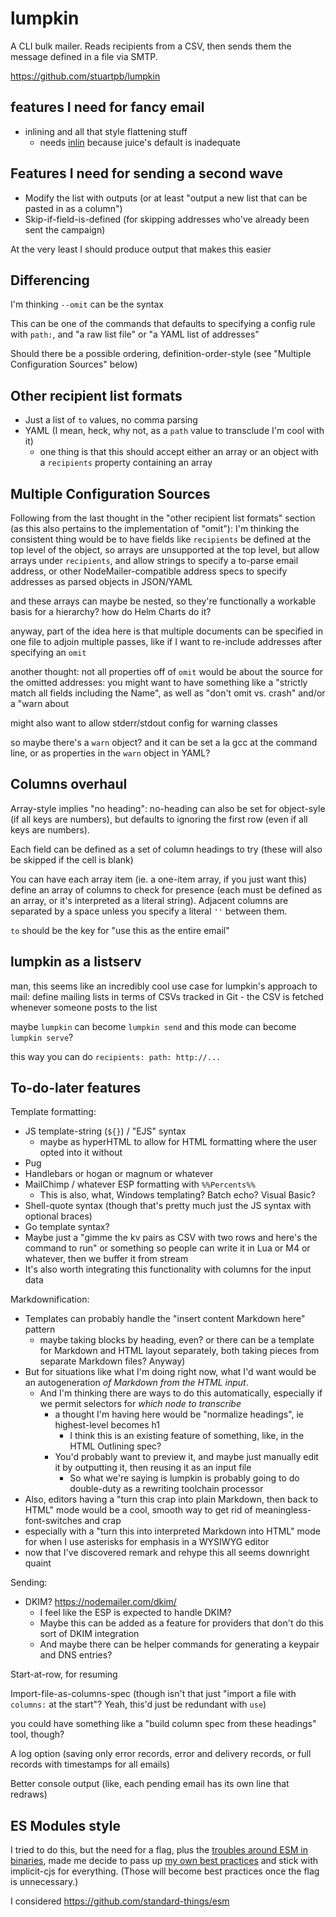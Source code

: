 # lumpkin

A CLI bulk mailer. Reads recipients from a CSV, then sends them the message defined in a file via SMTP.

https://github.com/stuartpb/lumpkin

## features I need for fancy email

- inlining and all that style flattening stuff
  - needs [inlin](xwzm2-rt7gf-0t986-pxgpx-n1nyq) because juice's default is inadequate

## Features I need for sending a second wave

- Modify the list with outputs (or at least "output a new list that can be pasted in as a column")
- Skip-if-field-is-defined (for skipping addresses who've already been sent the campaign)

At the very least I should produce output that makes this easier

## Differencing

I'm thinking `--omit` can be the syntax

This can be one of the commands that defaults to specifying a config rule with `path:`, and "a raw list file" or "a YAML list of addresses"

Should there be a possible ordering, definition-order-style (see "Multiple Configuration Sources" below)

## Other recipient list formats

- Just a list of `to` values, no comma parsing
- YAML (I mean, heck, why not, as a `path` value to transclude I'm cool with it)
  - one thing is that this should accept either an array or an object with a `recipients` property containing an array

## Multiple Configuration Sources

Following from the last thought in the "other recipient list formats" section (as this also pertains to the implementation of "omit"): I'm thinking the consistent thing would be to have fields like `recipients` be defined at the top level of the object, so arrays are unsupported at the top level, but allow arrays under `recipients`, and allow strings to specify a to-parse email address, or other NodeMailer-compatible address specs to specify addresses as parsed objects in JSON/YAML

and these arrays can maybe be nested, so they're functionally a workable basis for a hierarchy? how do Helm Charts do it?

anyway, part of the idea here is that multiple documents can be specified in one file to adjoin multiple passes, like if I want to re-include addresses after specifying an `omit`

another thought: not all properties off of `omit` would be about the source for the omitted addresses: you might want to have something like a "strictly match all fields including the Name", as well as "don't omit vs. crash" and/or a "warn about

might also want to allow stderr/stdout config for warning classes

so maybe there's a `warn` object? and it can be set a la gcc at the command line, or as properties in the `warn` object in YAML?

## Columns overhaul

Array-style implies "no heading": no-heading can also be set for object-syle (if all keys are numbers), but defaults to ignoring the first row (even if all keys are numbers).

Each field can be defined as a set of column headings to try (these will also be skipped if the cell is blank)

You can have each array item (ie. a one-item array, if you just want this) define an array of columns to check for presence (each must be defined as an array, or it's interpreted as a literal string). Adjacent columns are separated by a space unless you specify a literal `''` between them.

`to` should be the key for "use this as the entire email"

## lumpkin as a listserv

man, this seems like an incredibly cool use case for lumpkin's approach to mail: define mailing lists in terms of CSVs tracked in Git - the CSV is fetched whenever someone posts to the list

maybe `lumpkin` can become `lumpkin send` and this mode can become `lumpkin serve`?

this way you can do `recipients: path: http://...`

## To-do-later features

Template formatting:

- JS template-string (`${}`) / "EJS" syntax
  - maybe as hyperHTML to allow for HTML formatting where the user opted into it without
- Pug
- Handlebars or hogan or magnum or whatever
- MailChimp / whatever ESP formatting with `%%Percents%%`
  - This is also, what, Windows templating? Batch echo? Visual Basic?
- Shell-quote syntax (though that's pretty much just the JS syntax with optional braces)
- Go template syntax?
- Maybe just a "gimme the kv pairs as CSV with two rows and here's the command to run" or something so people can write it in Lua or M4 or whatever, then we buffer it from stream
- It's also worth integrating this functionality with columns for the input data

Markdownification:

- Templates can probably handle the "insert content Markdown here" pattern
  - maybe taking blocks by heading, even? or there can be a template for Markdown and HTML layout separately, both taking pieces from separate Markdown files? Anyway)
- But for situations like what I'm doing right now, what I'd want would be an autogeneration *of Markdown from the HTML input*.
  - And I'm thinking there are ways to do this automatically, especially if we permit selectors for *which node to transcribe*
    - a thought I'm having here would be "normalize headings", ie highest-level becomes h1
      - I think this is an existing feature of something, like, in the HTML Outlining spec?
    - You'd probably want to preview it, and maybe just manually edit it by outputting it, then reusing it as an input file
      - So what we're saying is lumpkin is probably going to do double-duty as a rewriting toolchain processor
- Also, editors having a "turn this crap into plain Markdown, then back to HTML" mode would be a cool, smooth way to get rid of meaningless-font-switches and crap
 - especially with a "turn this into interpreted Markdown into HTML" mode for when I use asterisks for emphasis in a WYSIWYG editor
 - now that I've discovered remark and rehype this all seems downright quaint

Sending:

- DKIM? https://nodemailer.com/dkim/
  - I feel like the ESP is expected to handle DKIM?
  - Maybe this can be added as a feature for providers that don't do this sort of DKIM integration
  - And maybe there can be helper commands for generating a keypair and DNS entries?

Start-at-row, for resuming

Import-file-as-columns-spec (though isn't that just "import a file with `columns:` at the start"? Yeah, this'd just be redundant with `use`)

you could have something like a "build column spec from these headings" tool, though?

A log option (saving only error records, error and delivery records, or full records with timestamps for all emails)

Better console output (like, each pending email has its own line that redraws)

## ES Modules style

I tried to do this, but the need for a flag, plus the [troubles around ESM in binaries](https://github.com/nodejs/modules/issues/152), made me decide to pass up [my own best practices](b57nn-27xma-g9axf-r6dhz-gmg0g) and stick with implicit-cjs for everything. (Those will become best practices once the flag is unnecessary.)

I considered https://github.com/standard-things/esm
